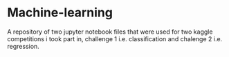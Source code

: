 # Machine-learning
A repository of two jupyter notebook files that were used for two kaggle competitions i took part in, challenge 1 i.e. classification and chalenge 2 i.e. regression.
